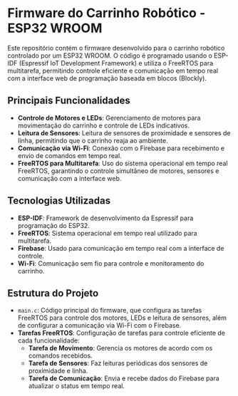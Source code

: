 # Firmware do Carrinho Robótico - ESP32 WROOM

Este repositório contém o firmware desenvolvido para o carrinho robótico controlado por um ESP32 WROOM. O código é programado usando o ESP-IDF (Espressif IoT Development Framework) e utiliza o FreeRTOS para multitarefa, permitindo controle eficiente e comunicação em tempo real com a interface web de programação baseada em blocos (Blockly).

## Principais Funcionalidades

- **Controle de Motores e LEDs**: Gerenciamento de motores para movimentação do carrinho e controle de LEDs indicativos.
- **Leitura de Sensores**: Leitura de sensores de proximidade e sensores de linha, permitindo que o carrinho reaja ao ambiente.
- **Comunicação via Wi-Fi**: Conexão com o Firebase para recebimento e envio de comandos em tempo real.
- **FreeRTOS para Multitarefa**: Uso do sistema operacional em tempo real FreeRTOS, garantindo o controle simultâneo de motores, sensores e comunicação com a interface web.

## Tecnologias Utilizadas

- **ESP-IDF**: Framework de desenvolvimento da Espressif para programação do ESP32.
- **FreeRTOS**: Sistema operacional em tempo real utilizado para multitarefa.
- **Firebase**: Usado para comunicação em tempo real com a interface de controle.
- **Wi-Fi**: Comunicação sem fio para controle e monitoramento do carrinho.

## Estrutura do Projeto

- `main.c`: Código principal do firmware, que configura as tarefas FreeRTOS para controle dos motores, LEDs e leitura de sensores, além de configurar a comunicação via Wi-Fi com o Firebase.
- **Tarefas FreeRTOS**: Configuração de tarefas para controle eficiente de cada funcionalidade:
  - **Tarefa de Movimento**: Gerencia os motores de acordo com os comandos recebidos.
  - **Tarefa de Sensores**: Faz leituras periódicas dos sensores de proximidade e linha.
  - **Tarefa de Comunicação**: Envia e recebe dados do Firebase para atualizar o status em tempo real.
